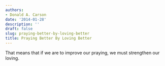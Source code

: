 ```yaml
---
authors:
- Donald A. Carson
date: '2014-01-28'
description: ''
draft: false
slug: praying-better-by-loving-better
title: Praying Better By Loving Better
---
```

That means that if we are to improve our praying, we must strengthen our loving.



